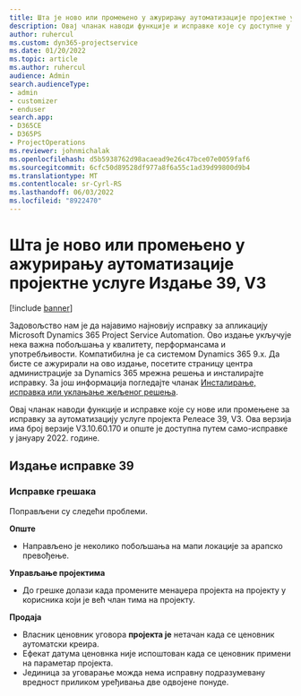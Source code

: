```yaml
---
title: Шта је ново или промењено у ажурирању аутоматизације пројектне услуге Издање 39, V3
description: Овај чланак наводи функције и исправке које су доступне у издању Microsoft Dynamics 365 Project Service Automation Упдате Релеасе 39, V3.
author: ruhercul
ms.custom: dyn365-projectservice
ms.date: 01/20/2022
ms.topic: article
ms.author: ruhercul
audience: Admin
search.audienceType:
- admin
- customizer
- enduser
search.app:
- D365CE
- D365PS
- ProjectOperations
ms.reviewer: johnmichalak
ms.openlocfilehash: d5b5938762d98acaead9e26c47bce07e0059faf6
ms.sourcegitcommit: 6cfc50d89528df977a8f6a55c1ad39d99800d9b4
ms.translationtype: MT
ms.contentlocale: sr-Cyrl-RS
ms.lasthandoff: 06/03/2022
ms.locfileid: "8922470"
---
```

# <a name="whats-new-or-changed-in-project-service-automation-update-release-39-v3"></a>Шта је ново или промењено у ажурирању аутоматизације пројектне услуге Издање 39, V3

[!include [banner](../includes/psa-now-project-operations.md)]

Задовољство нам је да најавимо најновију исправку за апликацију Microsoft Dynamics 365 Project Service Automation. Ово издање укључује нека важна побољшања у квалитету, перформансама и употребљивости. Компатибилна је са системом Dynamics 365 9.x. Да бисте се ажурирали на ово издање, посетите страницу центра администрације за Dynamics 365 мрежна решења и инсталирајте исправку. За још информација погледајте чланак [Инсталирање, исправка или уклањање жељеног решења](/power-platform/admin/install-remove-preferred-solution).

Овај чланак наводи функције и исправке које су нове или промењене за исправку за аутоматизацију услуге пројекта Релеасе 39, V3. Ова верзија има број верзије V3.10.60.170 и опште је доступна путем само-исправке у јануару 2022. године.

## <a name="update-release-39"></a>Издање исправке 39

### <a name="bug-fixes"></a>Исправке грешака

Поправљени су следећи проблеми.

**Опште**

- Направљено је неколико побољшања на мапи локације за арапско превођење.

**Управљање пројектима**

- До грешке долази када промените менаџера пројекта на пројекту у корисника који је већ члан тима на пројекту.

**Продаја**

- Власник ценовник уговора **пројекта је** нетачан када се ценовник аутоматски креира. 
- Ефекат датума ценовнка није испоштован када се ценовник примени на параметар пројекта.
- Јединица за уговарање можда нема исправну подразумевану вредност приликом уређивања две одвојене понуде.
